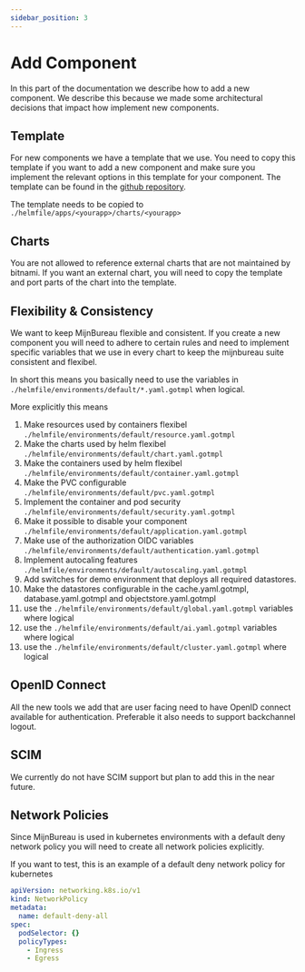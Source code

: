 ```yaml
---
sidebar_position: 3
---
```


# Add Component

In this part of the documentation we describe how to add a new component. We describe this because we made some architectural decisions that impact how implement new components.

## Template

For new components we have a template that we use. You need to copy this template if you want to add a new component and make sure you implement the relevant options in this template for your component. The template can be found in the [github repository](https://github.com/MinBZK/mijn-bureau-infra/tree/main/template).

The template needs to be copied to `./helmfile/apps/<yourapp>/charts/<yourapp>`

## Charts

You are not allowed to reference external charts that are not maintained by bitnami. If you want an external chart, you will need to copy the template and port parts of the chart into the template.

## Flexibility & Consistency

We want to keep MijnBureau flexible and consistent. If you create a new component you will need to adhere to certain rules and need to implement specific variables that we use in every chart to keep the mijnbureau suite consistent and flexibel.

In short this means you basically need to use the variables in `./helmfile/environments/default/*.yaml.gotmpl` when logical.

More explicitly this means

1. Make resources used by containers flexibel `./helmfile/environments/default/resource.yaml.gotmpl`
2. Make the charts used by helm flexibel `./helmfile/environments/default/chart.yaml.gotmpl`
3. Make the containers used by helm flexibel `./helmfile/environments/default/container.yaml.gotmpl`
4. Make the PVC configurable `./helmfile/environments/default/pvc.yaml.gotmpl`
5. Implement the container and pod security `./helmfile/environments/default/security.yaml.gotmpl`
6. Make it possible to disable your component `./helmfile/environments/default/application.yaml.gotmpl`
7. Make use of the authorization OIDC variables `./helmfile/environments/default/authentication.yaml.gotmpl`
8. Implement autocaling features `./helmfile/environments/default/autoscaling.yaml.gotmpl`
9. Add switches for demo environment that deploys all required datastores.
10. Make the datastores configurable in the cache.yaml.gotmpl, database.yaml.gotmpl and objectstore.yaml.gotmpl
11. use the `./helmfile/environments/default/global.yaml.gotmpl` variables where logical
12. use the `./helmfile/environments/default/ai.yaml.gotmpl` variables where logical
13. use the `./helmfile/environments/default/cluster.yaml.gotmpl` where logical

## OpenID Connect

All the new tools we add that are user facing need to have OpenID connect available for authentication. Preferable it also needs to support backchannel logout.

## SCIM

We currently do not have SCIM support but plan to add this in the near future.

## Network Policies

Since MijnBureau is used in kubernetes environments with a default deny network policy you will need to create all network policies explicitly.

If you want to test, this is an example of a default deny network policy for kubernetes

```yaml
apiVersion: networking.k8s.io/v1
kind: NetworkPolicy
metadata:
  name: default-deny-all
spec:
  podSelector: {}
  policyTypes:
    - Ingress
    - Egress
```
